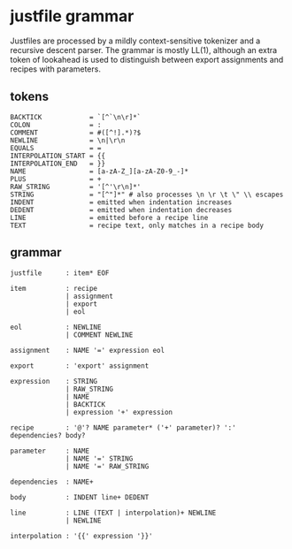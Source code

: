 justfile grammar
================

Justfiles are processed by a mildly context-sensitive tokenizer
and a recursive descent parser. The grammar is mostly LL(1),
although an extra token of lookahead is used to distinguish between
export assignments and recipes with parameters.

tokens
------

```
BACKTICK            = `[^`\n\r]*`
COLON               = :
COMMENT             = #([^!].*)?$
NEWLINE             = \n|\r\n
EQUALS              = =
INTERPOLATION_START = {{
INTERPOLATION_END   = }}
NAME                = [a-zA-Z_][a-zA-Z0-9_-]*
PLUS                = +
RAW_STRING          = '[^'\r\n]*'
STRING              = "[^"]*" # also processes \n \r \t \" \\ escapes
INDENT              = emitted when indentation increases
DEDENT              = emitted when indentation decreases
LINE                = emitted before a recipe line
TEXT                = recipe text, only matches in a recipe body
```

grammar
-------

```
justfile      : item* EOF

item          : recipe
              | assignment
              | export
              | eol

eol           : NEWLINE
              | COMMENT NEWLINE

assignment    : NAME '=' expression eol

export        : 'export' assignment

expression    : STRING
              | RAW_STRING
              | NAME
              | BACKTICK
              | expression '+' expression

recipe        : '@'? NAME parameter* ('+' parameter)? ':' dependencies? body?

parameter     : NAME
              | NAME '=' STRING
              | NAME '=' RAW_STRING

dependencies  : NAME+

body          : INDENT line+ DEDENT

line          : LINE (TEXT | interpolation)+ NEWLINE
              | NEWLINE

interpolation : '{{' expression '}}'
```
